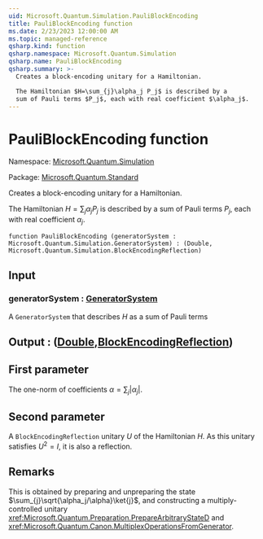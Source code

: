 ```yaml
---
uid: Microsoft.Quantum.Simulation.PauliBlockEncoding
title: PauliBlockEncoding function
ms.date: 2/23/2023 12:00:00 AM
ms.topic: managed-reference
qsharp.kind: function
qsharp.namespace: Microsoft.Quantum.Simulation
qsharp.name: PauliBlockEncoding
qsharp.summary: >-
  Creates a block-encoding unitary for a Hamiltonian.

  The Hamiltonian $H=\sum_{j}\alpha_j P_j$ is described by a
  sum of Pauli terms $P_j$, each with real coefficient $\alpha_j$.
---
```


# PauliBlockEncoding function

Namespace: [Microsoft.Quantum.Simulation](xref:Microsoft.Quantum.Simulation)

Package: [Microsoft.Quantum.Standard](https://nuget.org/packages/Microsoft.Quantum.Standard)


Creates a block-encoding unitary for a Hamiltonian.The Hamiltonian $H=\sum_{j}\alpha_j P_j$ is described by asum of Pauli terms $P_j$, each with real coefficient $\alpha_j$.

```qsharp
function PauliBlockEncoding (generatorSystem : Microsoft.Quantum.Simulation.GeneratorSystem) : (Double, Microsoft.Quantum.Simulation.BlockEncodingReflection)
```


## Input

### generatorSystem : [GeneratorSystem](xref:Microsoft.Quantum.Simulation.GeneratorSystem)

A `GeneratorSystem` that describes $H$ as a sum of Pauli terms



## Output : ([Double](xref:microsoft.quantum.qsharp.valueliterals#double-literals),[BlockEncodingReflection](xref:Microsoft.Quantum.Simulation.BlockEncodingReflection))

## First parameterThe one-norm of coefficients $\alpha=\sum_{j}|\alpha_j|$.## Second parameterA `BlockEncodingReflection` unitary $U$ of the Hamiltonian $H$. As this unitarysatisfies $U^2 = I$, it is also a reflection.

## Remarks

This is obtained by preparing and unpreparing the state $\sum_{j}\sqrt{\alpha_j/\alpha}\ket{j}$,and constructing a multiply-controlled unitary<xref:Microsoft.Quantum.Preparation.PrepareArbitraryStateD> and<xref:Microsoft.Quantum.Canon.MultiplexOperationsFromGenerator>.